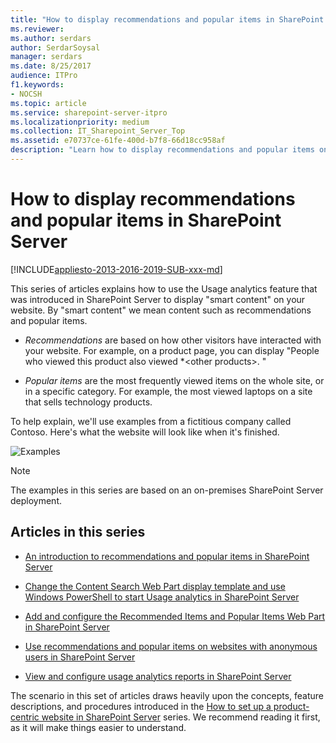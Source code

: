 ```yaml
---
title: "How to display recommendations and popular items in SharePoint Server"
ms.reviewer: 
ms.author: serdars
author: SerdarSoysal
manager: serdars
ms.date: 8/25/2017
audience: ITPro
f1.keywords:
- NOCSH
ms.topic: article
ms.service: sharepoint-server-itpro
ms.localizationpriority: medium
ms.collection: IT_Sharepoint_Server_Top
ms.assetid: e70737ce-61fe-400d-b7f8-66d18cc958af
description: "Learn how to display recommendations and popular items on a SharePoint Server site."
---
```


# How to display recommendations and popular items in SharePoint Server

[!INCLUDE[appliesto-2013-2016-2019-SUB-xxx-md](../includes/appliesto-2013-2016-2019-SUB-xxx-md.md)]
  
This series of articles explains how to use the Usage analytics feature that was introduced in SharePoint Server to display "smart content" on your website. By "smart content" we mean content such as recommendations and popular items.
  
-  *Recommendations*  are based on how other visitors have interacted with your website. For example, on a product page, you can display "People who viewed this product also viewed  *\<other products\>. " 
    
-  *Popular items*  are the most frequently viewed items on the whole site, or in a specific category. For example, the most viewed laptops on a site that sells technology products. 
    
To help explain, we'll use examples from a fictitious company called Contoso. Here's what the website will look like when it's finished.
  
![Examples](../media/OTCSP_Examples.png)
  
> [!NOTE]
> The examples in this series are based on an on-premises SharePoint Server deployment. 
  
## Articles in this series

- [An introduction to recommendations and popular items in SharePoint Server](an-introduction-to-recommendations-and-popular-items.md)
    
- [Change the Content Search Web Part display template and use Windows PowerShell to start Usage analytics in SharePoint Server](change-the-content-search-web-part-display-template-and-use-windows-powershell-t.md)
    
- [Add and configure the Recommended Items and Popular Items Web Part in SharePoint Server](add-and-configure-the-recommended-items-and-popular-items-web-part.md)
    
- [Use recommendations and popular items on websites with anonymous users in SharePoint Server](use-recommendations-and-popular-items-on-websites-with-anonymous-users.md)
    
- [View and configure usage analytics reports in SharePoint Server](view-and-configure-usage-analytics-reports.md)
    
The scenario in this set of articles draws heavily upon the concepts, feature descriptions, and procedures introduced in the [How to set up a product-centric website in SharePoint Server](how-to-set-up-a-product-centric-website.md) series. We recommend reading it first, as it will make things easier to understand. 
  

